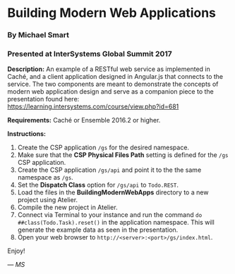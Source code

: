 # Building Modern Web Applications
### By Michael Smart
### Presented at InterSystems Global Summit 2017

__Description:__ An example of a RESTful web service as implemented in Caché, and a client application designed in Angular.js that connects to the service. The two components are meant to demonstrate the concepts of modern web application design and serve as a companion piece to the presentation found here: https://learning.intersystems.com/course/view.php?id=681

__Requirements:__ Caché or Ensemble 2016.2 or higher.

__Instructions:__

1. Create the CSP application `/gs` for the desired namespace.
2. Make sure that the __CSP Physical Files Path__ setting is defined for the `/gs` CSP application.
3. Create the CSP application `/gs/api` and point it to the the same namespace as `/gs`.
4. Set the __Dispatch Class__ option for `/gs/api` to `Todo.REST`.
5. Load the files in the __BuildingModernWebApps__ directory to a new project using Atelier.
6. Compile the new project in Atelier.
7. Connect via Terminal to your instance and run the command `do ##class(Todo.Task).reset()` in the application namespace. This will generate the example data as seen in the presentation.
8. Open your web browser to `http://<server>:<port>/gs/index.html`.

Enjoy!

_— MS_
